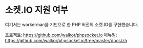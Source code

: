 # 소켓.IO 지원 여부

여기서는 workerman을 기반으로 한 PHP 버전의 소켓.IO를 구현했습니다.

프로젝트: https://github.com/walkor/phpsocket.io
매뉴얼: https://github.com/walkor/phpsocket.io/tree/master/docs/zh
